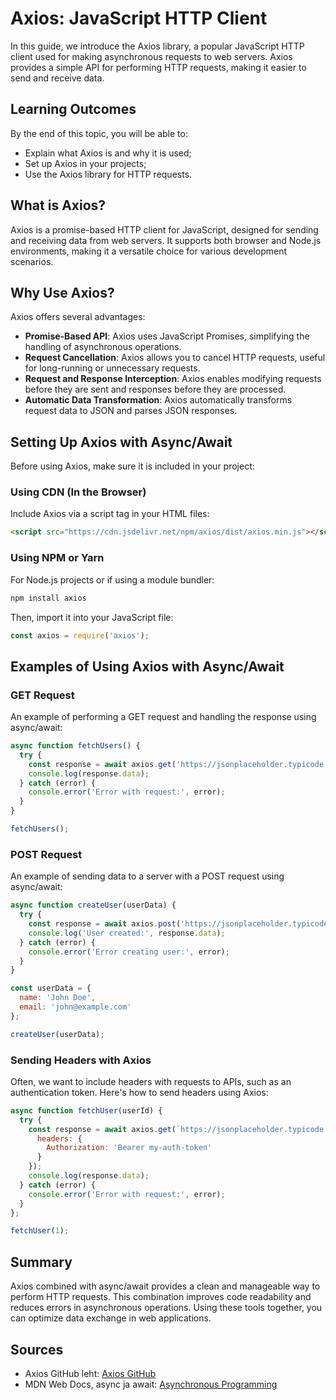 # Axios: JavaScript HTTP Client

In this guide, we introduce the Axios library, a popular JavaScript HTTP client used for making asynchronous requests to web servers. Axios provides a simple API for performing HTTP requests, making it easier to send and receive data.

## Learning Outcomes

By the end of this topic, you will be able to:

- Explain what Axios is and why it is used;
- Set up Axios in your projects;
- Use the Axios library for HTTP requests.

## What is Axios?

Axios is a promise-based HTTP client for JavaScript, designed for sending and receiving data from web servers. It supports both browser and Node.js environments, making it a versatile choice for various development scenarios.

## Why Use Axios?

Axios offers several advantages:

- **Promise-Based API**: Axios uses JavaScript Promises, simplifying the handling of asynchronous operations.
- **Request Cancellation**: Axios allows you to cancel HTTP requests, useful for long-running or unnecessary requests.
- **Request and Response Interception**: Axios enables modifying requests before they are sent and responses before they are processed.
- **Automatic Data Transformation**: Axios automatically transforms request data to JSON and parses JSON responses.

## Setting Up Axios with Async/Await

Before using Axios, make sure it is included in your project:

### Using CDN (In the Browser)

Include Axios via a script tag in your HTML files:

```html
<script src="https://cdn.jsdelivr.net/npm/axios/dist/axios.min.js"></script>
```

### Using NPM or Yarn

For Node.js projects or if using a module bundler:

```bash
npm install axios
```

Then, import it into your JavaScript file:

```javascript
const axios = require('axios');
```

## Examples of Using Axios with Async/Await

### GET Request

An example of performing a GET request and handling the response using async/await:

```javascript
async function fetchUsers() {
  try {
    const response = await axios.get('https://jsonplaceholder.typicode.com/users');
    console.log(response.data);
  } catch (error) {
    console.error('Error with request:', error);
  }
}

fetchUsers();

```

### POST Request

An example of sending data to a server with a POST request using async/await:

```javascript
async function createUser(userData) {
  try {
    const response = await axios.post('https://jsonplaceholder.typicode.com/users', userData);
    console.log('User created:', response.data);
  } catch (error) {
    console.error('Error creating user:', error);
  }
}

const userData = {
  name: 'John Doe',
  email: 'john@example.com'
};

createUser(userData);

```

### Sending Headers with Axios

Often, we want to include headers with requests to APIs, such as an authentication token. Here's how to send headers using Axios:

```javascript
async function fetchUser(userId) {
  try {
    const response = await axios.get(`https://jsonplaceholder.typicode.com/users/${userId}`, {
      headers: {
        Authorization: 'Bearer my-auth-token'
      }
    });
    console.log(response.data);
  } catch (error) {
    console.error('Error with request:', error);
  }
};

fetchUser(1);
```

## Summary

Axios combined with async/await provides a clean and manageable way to perform HTTP requests. This combination improves code readability and reduces errors in asynchronous operations. Using these tools together, you can optimize data exchange in web applications.

## Sources

- Axios GitHub leht: [Axios GitHub](https://github.com/axios/axios)
- MDN Web Docs, async ja await: [Asynchronous Programming](https://developer.mozilla.org/en-US/docs/Learn/JavaScript/Asynchronous)
